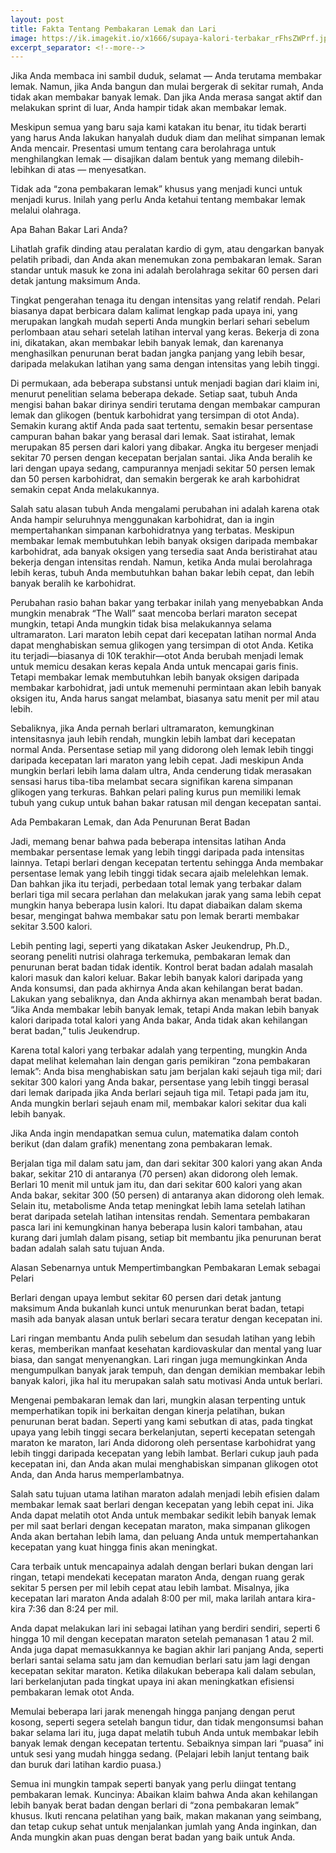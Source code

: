 ```yaml
---
layout: post
title: Fakta Tentang Pembakaran Lemak dan Lari
image: https://ik.imagekit.io/x1666/supaya-kalori-terbakar_rFhsZWPrf.jpg?updatedAt=1655388620331&tr=w-640,h-360,fo-custom,cm-extract
excerpt_separator: <!--more-->
---
```


Jika Anda membaca ini sambil duduk, selamat — Anda terutama membakar lemak. Namun, jika Anda bangun dan mulai bergerak di sekitar rumah, Anda tidak akan membakar banyak lemak. Dan jika Anda merasa sangat aktif dan melakukan sprint di luar, Anda hampir tidak akan membakar lemak.

Meskipun semua yang baru saja kami katakan itu benar, itu tidak berarti yang harus Anda lakukan hanyalah duduk diam dan melihat simpanan lemak Anda mencair. Presentasi umum tentang cara berolahraga untuk menghilangkan lemak — disajikan dalam bentuk yang memang dilebih-lebihkan di atas — menyesatkan.

Tidak ada “zona pembakaran lemak” khusus yang menjadi kunci untuk menjadi kurus. Inilah yang perlu Anda ketahui tentang membakar lemak melalui olahraga.

Apa Bahan Bakar Lari Anda?

Lihatlah grafik dinding atau peralatan kardio di gym, atau dengarkan banyak pelatih pribadi, dan Anda akan menemukan zona pembakaran lemak. Saran standar untuk masuk ke zona ini adalah berolahraga sekitar 60 persen dari detak jantung maksimum Anda.

Tingkat pengerahan tenaga itu dengan intensitas yang relatif rendah. Pelari biasanya dapat berbicara dalam kalimat lengkap pada upaya ini, yang merupakan langkah mudah seperti Anda mungkin berlari sehari sebelum perlombaan atau sehari setelah latihan interval yang keras. Bekerja di zona ini, dikatakan, akan membakar lebih banyak lemak, dan karenanya menghasilkan penurunan berat badan jangka panjang yang lebih besar, daripada melakukan latihan yang sama dengan intensitas yang lebih tinggi.

Di permukaan, ada beberapa substansi untuk menjadi bagian dari klaim ini, menurut penelitian selama beberapa dekade. Setiap saat, tubuh Anda mengisi bahan bakar dirinya sendiri terutama dengan membakar campuran lemak dan glikogen (bentuk karbohidrat yang tersimpan di otot Anda). Semakin kurang aktif Anda pada saat tertentu, semakin besar persentase campuran bahan bakar yang berasal dari lemak. Saat istirahat, lemak merupakan 85 persen dari kalori yang dibakar. Angka itu bergeser menjadi sekitar 70 persen dengan kecepatan berjalan santai. Jika Anda beralih ke lari dengan upaya sedang, campurannya menjadi sekitar 50 persen lemak dan 50 persen karbohidrat, dan semakin bergerak ke arah karbohidrat semakin cepat Anda melakukannya.

Salah satu alasan tubuh Anda mengalami perubahan ini adalah karena otak Anda hampir seluruhnya menggunakan karbohidrat, dan ia ingin mempertahankan simpanan karbohidratnya yang terbatas. Meskipun membakar lemak membutuhkan lebih banyak oksigen daripada membakar karbohidrat, ada banyak oksigen yang tersedia saat Anda beristirahat atau bekerja dengan intensitas rendah. Namun, ketika Anda mulai berolahraga lebih keras, tubuh Anda membutuhkan bahan bakar lebih cepat, dan lebih banyak beralih ke karbohidrat.

Perubahan rasio bahan bakar yang terbakar inilah yang menyebabkan Anda mungkin menabrak “The Wall” saat mencoba berlari maraton secepat mungkin, tetapi Anda mungkin tidak bisa melakukannya selama ultramaraton. Lari maraton lebih cepat dari kecepatan latihan normal Anda dapat menghabiskan semua glikogen yang tersimpan di otot Anda. Ketika itu terjadi—biasanya di 10K terakhir—otot Anda berubah menjadi lemak untuk memicu desakan keras kepala Anda untuk mencapai garis finis. Tetapi membakar lemak membutuhkan lebih banyak oksigen daripada membakar karbohidrat, jadi untuk memenuhi permintaan akan lebih banyak oksigen itu, Anda harus sangat melambat, biasanya satu menit per mil atau lebih.

Sebaliknya, jika Anda pernah berlari ultramaraton, kemungkinan intensitasnya jauh lebih rendah, mungkin lebih lambat dari kecepatan normal Anda. Persentase setiap mil yang didorong oleh lemak lebih tinggi daripada kecepatan lari maraton yang lebih cepat. Jadi meskipun Anda mungkin berlari lebih lama dalam ultra, Anda cenderung tidak merasakan sensasi harus tiba-tiba melambat secara signifikan karena simpanan glikogen yang terkuras. Bahkan pelari paling kurus pun memiliki lemak tubuh yang cukup untuk bahan bakar ratusan mil dengan kecepatan santai.

Ada Pembakaran Lemak, dan Ada Penurunan Berat Badan

Jadi, memang benar bahwa pada beberapa intensitas latihan Anda membakar persentase lemak yang lebih tinggi daripada pada intensitas lainnya. Tetapi berlari dengan kecepatan tertentu sehingga Anda membakar persentase lemak yang lebih tinggi tidak secara ajaib melelehkan lemak. Dan bahkan jika itu terjadi, perbedaan total lemak yang terbakar dalam berlari tiga mil secara perlahan dan melakukan jarak yang sama lebih cepat mungkin hanya beberapa lusin kalori. Itu dapat diabaikan dalam skema besar, mengingat bahwa membakar satu pon lemak berarti membakar sekitar 3.500 kalori.

Lebih penting lagi, seperti yang dikatakan Asker Jeukendrup, Ph.D., seorang peneliti nutrisi olahraga terkemuka, pembakaran lemak dan penurunan berat badan tidak identik. Kontrol berat badan adalah masalah kalori masuk dan kalori keluar. Bakar lebih banyak kalori daripada yang Anda konsumsi, dan pada akhirnya Anda akan kehilangan berat badan. Lakukan yang sebaliknya, dan Anda akhirnya akan menambah berat badan. “Jika Anda membakar lebih banyak lemak, tetapi Anda makan lebih banyak kalori daripada total kalori yang Anda bakar, Anda tidak akan kehilangan berat badan,” tulis Jeukendrup.

Karena total kalori yang terbakar adalah yang terpenting, mungkin Anda dapat melihat kelemahan lain dengan garis pemikiran “zona pembakaran lemak”: Anda bisa menghabiskan satu jam berjalan kaki sejauh tiga mil; dari sekitar 300 kalori yang Anda bakar, persentase yang lebih tinggi berasal dari lemak daripada jika Anda berlari sejauh tiga mil. Tetapi pada jam itu, Anda mungkin berlari sejauh enam mil, membakar kalori sekitar dua kali lebih banyak.

Jika Anda ingin mendapatkan semua culun, matematika dalam contoh berikut (dan dalam grafik) menentang zona pembakaran lemak.

Berjalan tiga mil dalam satu jam, dan dari sekitar 300 kalori yang akan Anda bakar, sekitar 210 di antaranya (70 persen) akan didorong oleh lemak. Berlari 10 menit mil untuk jam itu, dan dari sekitar 600 kalori yang akan Anda bakar, sekitar 300 (50 persen) di antaranya akan didorong oleh lemak. Selain itu, metabolisme Anda tetap meningkat lebih lama setelah latihan berat daripada setelah latihan intensitas rendah. Sementara pembakaran pasca lari ini kemungkinan hanya beberapa lusin kalori tambahan, atau kurang dari jumlah dalam pisang, setiap bit membantu jika penurunan berat badan adalah salah satu tujuan Anda.

Alasan Sebenarnya untuk Mempertimbangkan Pembakaran Lemak sebagai Pelari

Berlari dengan upaya lembut sekitar 60 persen dari detak jantung maksimum Anda bukanlah kunci untuk menurunkan berat badan, tetapi masih ada banyak alasan untuk berlari secara teratur dengan kecepatan ini.

Lari ringan membantu Anda pulih sebelum dan sesudah latihan yang lebih keras, memberikan manfaat kesehatan kardiovaskular dan mental yang luar biasa, dan sangat menyenangkan. Lari ringan juga memungkinkan Anda mengumpulkan banyak jarak tempuh, dan dengan demikian membakar lebih banyak kalori, jika hal itu merupakan salah satu motivasi Anda untuk berlari.

Mengenai pembakaran lemak dan lari, mungkin alasan terpenting untuk memperhatikan topik ini berkaitan dengan kinerja pelatihan, bukan penurunan berat badan. Seperti yang kami sebutkan di atas, pada tingkat upaya yang lebih tinggi secara berkelanjutan, seperti kecepatan setengah maraton ke maraton, lari Anda didorong oleh persentase karbohidrat yang lebih tinggi daripada kecepatan yang lebih lambat. Berlari cukup jauh pada kecepatan ini, dan Anda akan mulai menghabiskan simpanan glikogen otot Anda, dan Anda harus memperlambatnya.

Salah satu tujuan utama latihan maraton adalah menjadi lebih efisien dalam membakar lemak saat berlari dengan kecepatan yang lebih cepat ini. Jika Anda dapat melatih otot Anda untuk membakar sedikit lebih banyak lemak per mil saat berlari dengan kecepatan maraton, maka simpanan glikogen Anda akan bertahan lebih lama, dan peluang Anda untuk mempertahankan kecepatan yang kuat hingga finis akan meningkat.

Cara terbaik untuk mencapainya adalah dengan berlari bukan dengan lari ringan, tetapi mendekati kecepatan maraton Anda, dengan ruang gerak sekitar 5 persen per mil lebih cepat atau lebih lambat. Misalnya, jika kecepatan lari maraton Anda adalah 8:00 per mil, maka larilah antara kira-kira 7:36 dan 8:24 per mil.

Anda dapat melakukan lari ini sebagai latihan yang berdiri sendiri, seperti 6 hingga 10 mil dengan kecepatan maraton setelah pemanasan 1 atau 2 mil. Anda juga dapat memasukkannya ke bagian akhir lari panjang Anda, seperti berlari santai selama satu jam dan kemudian berlari satu jam lagi dengan kecepatan sekitar maraton. Ketika dilakukan beberapa kali dalam sebulan, lari berkelanjutan pada tingkat upaya ini akan meningkatkan efisiensi pembakaran lemak otot Anda.

Memulai beberapa lari jarak menengah hingga panjang dengan perut kosong, seperti segera setelah bangun tidur, dan tidak mengonsumsi bahan bakar selama lari itu, juga dapat melatih tubuh Anda untuk membakar lebih banyak lemak dengan kecepatan tertentu. Sebaiknya simpan lari “puasa” ini untuk sesi yang mudah hingga sedang. (Pelajari lebih lanjut tentang baik dan buruk dari latihan kardio puasa.)

Semua ini mungkin tampak seperti banyak yang perlu diingat tentang pembakaran lemak. Kuncinya: Abaikan klaim bahwa Anda akan kehilangan lebih banyak berat badan dengan berlari di “zona pembakaran lemak” khusus. Ikuti rencana pelatihan yang baik, makan makanan yang seimbang, dan tetap cukup sehat untuk menjalankan jumlah yang Anda inginkan, dan Anda mungkin akan puas dengan berat badan yang baik untuk Anda.
